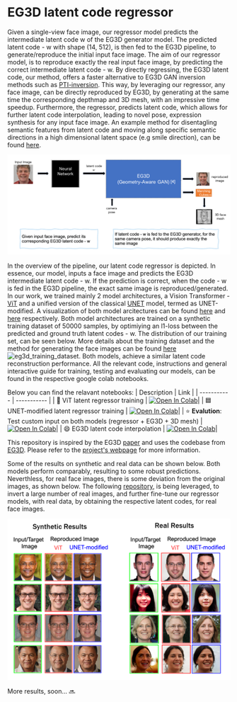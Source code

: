 # EG3D latent code regressor

Given a single-view face image, our regressor model predicts the intermediate latent code w of the EG3D generator model. The predicted latent code - w with shape (14, 512), is then fed to the EG3D pipeline, to generate/reproduce the initial input face image. The aim of our regressor model, is to reproduce exactly the real input face image, by predicting the correct intermediate latent code - w. By directly regressing, the EG3D latent code, our method, offers a faster alternative to EG3D GAN inversion methods such as [PTI-inversion](https://github.com/danielroich/PTI). This way, by leveraging our regressor, any face image, can be directly reproduced by EG3D, by generating at the same time the corresponding depthmap and 3D mesh, with an impressive time speedup. Furthermore, the regressor, predicts latent code, which allows for further latent code interpolation, leading to novel pose, expression synthesis for any input face image. An example method for disentagling semantic features from latent code and moving along specific semantic directions in a high dimensional latent space (e.g smile direction), can be found [here](https://arxiv.org/pdf/2005.09635.pdf). 

<img src="https://github.com/cantonioupao/eg3d-code-regressor/blob/main/assets/latent_regressor.png" alt="drawing" />

In the overview of the pipeline, our latent code regressor is depicted. In essence, our model, inputs a face image and predicts the EG3D intermediate latent code - w. If the prediction is correct, when the code - w is fed in the EG3D pipeline, the exact same image is reproduced/generated. In our work, we trained mainly 2 model architectures, a Vision Transformer - [ViT]() and a unified version of the classical [UNET]() model, termed as UNET-modified. A visualization of both model arcitectures can be found [here]() and [here]() respectively. Both model architectures are trained on a synthetic training dataset of 50000 samples, by optimiying an l1-loss between the predicted and ground truth latent codes - w. The distribution of our training set, can be seen below. More details about the training dataset and the method for generating the face images can be found [here](https://github.com/cantonioupao/generate-synthetic-face-data)
![eg3d_training_dataset](https://github.com/cantonioupao/generate-synthetic-face-data/blob/main/assets/eg3d_synthetic_training.png). Both models, achieve a similar latent code reconstruction performance. All the relevant code, instructions and general interactive guide for training, testing and evaluating our models, can be found in the respective google colab notebooks.

Below you can find the relavant notebooks:
| Description      | Link |
| ----------- | ----------- |
| 🔴 ViT latent regressor training | [![Open In Colab](https://colab.research.google.com/assets/colab-badge.svg)](https://colab.research.google.com/github/cantonioupao/eg3d-code-regressor/blob/main/colab_notebooks/vit_latent_code_training.ipynb)|
| 🟦 UNET-modified latent regressor training | [![Open In Colab](https://colab.research.google.com/assets/colab-badge.svg)](https://colab.research.google.com/github/cantonioupao/eg3d-code-regressor/blob/main/colab_notebooks/unet_latent_code_training.ipynb)|
|  :star: **Evalution**: Test custom input on both models (regressor + EG3D + 3D mesh) | [![Open In Colab](https://colab.research.google.com/assets/colab-badge.svg)](https://colab.research.google.com/github/cantonioupao/eg3d-code-regressor/blob/main/colab_notebooks/latent_code_regression.ipynb)|
|  :smile: EG3D latent code interpolation | [![Open In Colab](https://colab.research.google.com/assets/colab-badge.svg)](https://colab.research.google.com/github/cantonioupao/eg3d-code-regressor/blob/main/colab_notebooks/latent_code_interpolation.ipynb)|


This repository is inspired by the EG3D [paper](https://nvlabs.github.io/eg3d/media/eg3d.pdf) and uses the codebase from [EG3D](https://github.com/NVlabs/eg3d). Please refer to the [project's webpage](https://arxiv.org/pdf/2112.07945.pdf) for more information.

Some of the results on synthetic and real data can be shown below. Both models perform comparably, resulting to some robust predictions. Neverthless, for real face images, there is some deviation from the original images, as shown below. The following [repository](https://github.com/cantonioupao/generate-synthetic-face-data), is being leveraged, to invert a large number of real images, and further fine-tune our regressor models, with real data, by obtaining the respective latent codes, for real face images. 

![results](https://github.com/cantonioupao/eg3d-code-regressor/blob/main/assets/regression_results.png)

More results, soon... :soon:





